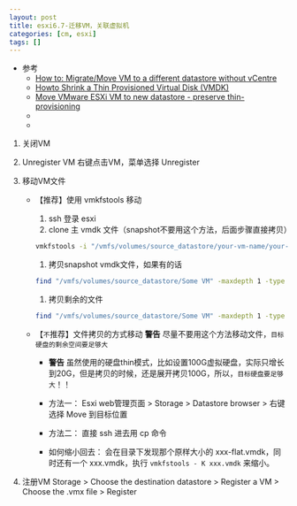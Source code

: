 ```yaml
---
layout: post
title: esxi6.7-迁移VM，关联虚拟机
categories: [cm, esxi]
tags: []
---
```


* 参考
  * [How to: Migrate/Move VM to a different datastore without vCentre](https://community.spiceworks.com/how_to/158036-migrate-move-vm-to-a-different-datastore-without-vcentre)
  * [Howto Shrink a Thin Provisioned Virtual Disk (VMDK)](https://www.virten.net/2014/11/howto-shrink-a-thin-provisioned-virtual-disk-vmdk/)
  * [Move VMware ESXi VM to new datastore - preserve thin-provisioning](https://serverfault.com/questions/372526/move-vmware-esxi-vm-to-new-datastore-preserve-thin-provisioning)
  * []()
  * []()




1. 关闭VM

1. Unregister VM
    右键点击VM，菜单选择 Unregister

1. 移动VM文件

    * 【推荐】使用 vmkfstools 移动
        1. ssh 登录 esxi
        1. clone 主 vmdk 文件（snapshot不要用这个方法，后面步骤直接拷贝）
        ~~~sh
        vmkfstools -i "/vmfs/volumes/source_datastore/your-vm-name/your-vm-name.vmdk" -d thin "/vmfs/volumes/destination_datastore/your-vm-name/your-vm-name.vmdk"
        ~~~
        1. 拷贝snapshot vmdk文件，如果有的话
        ~~~sh
        find "/vmfs/volumes/source_datastore/Some VM" -maxdepth 1 -type f | grep [0123456789][0123456789][0123456789][0123456789][0123456789][0123456789] | grep ".vmdk" | while read file; do cp "$file" "/vmfs/volumes/destination_datastore/Some VM"; done
        ~~~
        1. 拷贝剩余的文件
        ~~~sh
        find "/vmfs/volumes/source_datastore/Some VM" -maxdepth 1 -type f | grep -v ".vmdk" | while read file; do cp "$file" "/vmfs/volumes/destination_datastore/Some VM"; done
        ~~~

    * 【`不`推荐】文件拷贝的方式移动   **警告** 尽量不要用这个方法移动文件，`目标硬盘的剩余空间要足够大`

        * **警告** 虽然使用的硬盘thin模式，比如设置100G虚拟硬盘，实际只增长到20G，但是拷贝的时候，还是展开拷贝100G，所以，`目标硬盘要足够大`！！ 
        
        * 方法一： Esxi web管理页面 \> Storage \> Datastore browser \> 右键选择 Move 到目标位置
        * 方法二： 直接 ssh 进去用 cp 命令

        * 如何缩小回去： 会在目录下发现那个原样大小的 xxx-flat.vmdk，同时还有一个 xxx.vmdk，执行 `vmkfstools - K xxx.vmdk` 来缩小。

1. 注册VM
    Storage > Choose the destination datastore > Register a VM > Choose the .vmx file > Register







